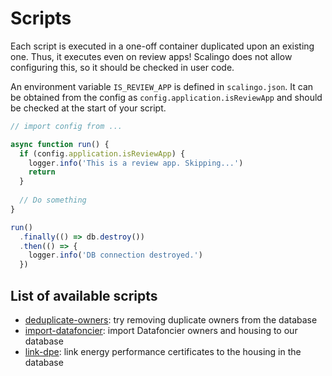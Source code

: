 # Scripts
Each script is executed in a one-off container duplicated upon an existing one.
Thus, it executes even on review apps!
Scalingo does not allow configuring this,
so it should be checked in user code.

An environment variable `IS_REVIEW_APP` is defined in `scalingo.json`. It can be
obtained from the config as `config.application.isReviewApp` and should be
checked at the start of your script.

```ts
// import config from ...

async function run() {
  if (config.application.isReviewApp) {
    logger.info('This is a review app. Skipping...')
    return
  }
  
  // Do something
}

run()
  .finally(() => db.destroy())
  .then(() => {
    logger.info('DB connection destroyed.')
  })
```

## List of available scripts

- [deduplicate-owners](deduplicate-owners/README.md): try removing
  duplicate owners from the database
- [import-datafoncier](import-datafoncier/README.md): import Datafoncier
  owners and housing to our database
- [link-dpe](link-dpe/README.md): link energy performance certificates to
  the housing in the database
